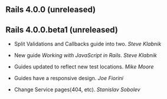 ## Rails 4.0.0 (unreleased) ##


## Rails 4.0.0.beta1 (unreleased) ##

*   Split Validations and Callbacks guide into two. *Steve Klabnik*

*   New guide _Working with JavaScript in Rails_. *Steve Klabnik*

*   Guides updated to reflect new test locations. *Mike Moore*

*   Guides have a responsive design. *Joe Fiorini*
*   Change Service pages(404, etc). *Stanislav Sobolev*